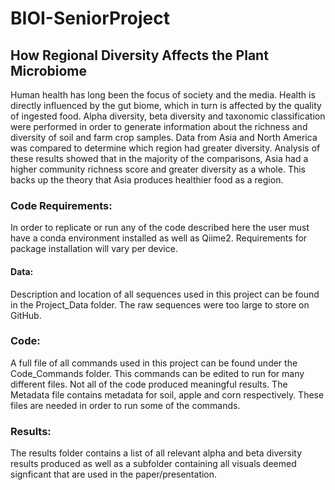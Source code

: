 # BIOI-SeniorProject

## How Regional Diversity Affects the Plant Microbiome

Human health has long been the focus of society and the media. Health is directly influenced by the gut biome, which in turn is affected by the quality of ingested food. Alpha diversity, beta diversity and taxonomic classification were performed in order to generate information about the richness and diversity of soil and farm crop samples. Data from Asia and North America was compared to determine which region had greater diversity. Analysis of these results showed that in the majority of the comparisons, Asia had a higher community richness score and greater diversity as a whole. This backs up the theory that Asia produces healthier food as a region.

### Code Requirements:

In order to replicate or run any of the code described here the user must have a conda environment installed as well as Qiime2. Requirements for package installation will vary per device. 


#### Data: 

Description and location of all sequences used in this project can be found in the Project_Data folder. The raw sequences were too large to store on GitHub.


### Code:

A full file of all commands used in this project can be found under the Code_Commands folder. This commands can be edited to run for many different files. Not all of the code produced meaningful results. The Metadata file contains metadata for soil, apple and corn respectively. These files are needed in order to run some of the commands. 


### Results:

The results folder contains a list of all relevant alpha and beta diversity results produced as well as a subfolder containing all visuals deemed signficant that are used in the paper/presentation. 